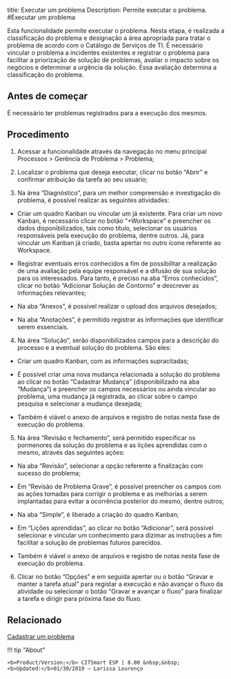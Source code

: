 title: Executar um problema
Description: Permite executar o problema.
#Executar um problema

Esta funcionalidade permite executar o problema. Nesta etapa, é realizada a classificação do problema e designação a área apropriada para tratar o problema de acordo com o Catálogo de Serviços de TI. É necessário vincular o problema a incidentes existentes e registrar o problema para facilitar a priorização de solução de problemas, avaliar o impacto sobre os negócios e determinar a urgência da solução. Essa avaliação determina a classificação do problema.

Antes de começar
----------------

É necessário ter problemas registrados para a execução dos mesmos.

Procedimento
------------

1.  Acessar a funcionalidade através da navegação no menu principal Processos \>
    Gerência de Problema \> Problema;

2.  Localizar o problema que deseja executar, clicar no botão “Abrir” e
    confirmar atribuição da tarefa ao seu usuário;

3.  Na área “Diagnóstico”, para um melhor compreensão e investigação do
    problema, é possível realizar as seguintes atividades:

-   Criar um quadro Kanban ou vincular um já existente. Para criar um novo
    Kanban, é necessário clicar no botão “+Workspace” e preencher os dados
    disponibilizados, tais como título, selecionar os usuários responsáveis pela
    execução do problema, dentre outros. Já, para vincular um Kanban já criado,
    basta apertar no outro ícone referente ao Workspace.

-   Registrar eventuais erros conhecidos a fim de possibilitar a realização de uma avaliação pela
    equipe responsável e a difusão de sua solução para os interessados. Para
    tanto, é preciso na aba “Erros conhecidos”, clicar no botão “Adicionar
    Solução de Contorno” e descrever as informações relevantes;

-   Na aba “Anexos”, é possível realizar o upload dos arquivos desejados;

-   Na aba “Anotações”, é permitido registrar as informações que identificar
    serem essenciais.

4.  Na área “Solução”, serão disponibilizados campos para a descrição do
    processo e a eventual solução do problema. São eles:

-   Criar um quadro Kanban, com as informações supracitadas;

-   É possível criar uma nova mudança relacionada a solução do problema ao
    clicar no botão “Cadastrar Mudança” (disponibilizado na aba “Mudança”) e
    preencher os campos necessários ou ainda vincular ao problema, uma mudança
    já registrada, ao clicar sobre o campo pesquisa e selecionar a mudança
    desejada;

-   Também é viável o anexo de arquivos e registro de notas nesta fase de
    execução do problema.

5.  Na área “Revisão e fechamento”, será permitido especificar os pormenores da
    solução do problema e as lições aprendidas com o mesmo, através das
    seguintes ações:

-   Na aba “Revisão”, selecionar a opção referente a finalização com sucesso do
    problema;

-   Em “Revisão de Problema Grave”, é possível preencher os campos com as ações
    tomadas para corrigir o problema e as melhorias a serem implantadas para
    evitar a ocorrência posterior do mesmo, dentre outros;

-   Na aba “Simple”, é liberado a criação do quadro Kanban;

-   Em “Lições aprendidas”, ao clicar no botão “Adicionar”, será possível
    selecionar e vincular um conhecimento para dizimar as instruções a fim
    facilitar a solução de problemas futuros parecidos.

-   Também é viável o anexo de arquivos e registro de notas nesta fase de
    execução do problema.

6.  Clicar no botão “Opções” e em seguida apertar ou o botão “Gravar e manter a
    tarefa atual” para registar a execução e não avançar o fluxo da atividade ou
    selecionar o botão “Gravar e avançar o fluxo” para finalizar a tarefa e
    dirigir para próxima fase do fluxo.
    
Relacionado
------------
 
[Cadastrar um problema](/pt-br/citsmart-esp-8/processes/problem/use/register-problem.html)

!!! tip "About"

    <b>Product/Version:</b> CITSmart ESP | 8.00 &nbsp;&nbsp;
    <b>Updated:</b>01/30/2019 – Larissa Lourenço
